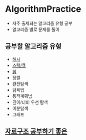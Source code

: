 # AlgorithmPractice
  
- 자주 출제되는 알고리즘 유형 공부
- 알고리즘 별로 문제를 풀이

## 공부할 알고리즘 유형

- [해시](https://github.com/central1214/AlgorithmPractice/tree/main/HashMap)
- [스택/큐](https://github.com/TIL-Study-Group/TIL-Study/blob/main/Stack_Queue.md)
- [힙](https://github.com/rhkrdndud22/programus/blob/main/%ED%9E%99/heap.md)
- 정렬
- 완전탐색
- 탐욕법
- 통적계획법
- 깊이/너비 우선 탐색
- 이분탐색
- 그래프

## [자료구조 공부하기 좋은 ](https://opentutorials.org/module/1335)
